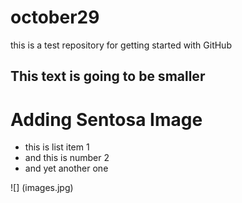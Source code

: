 # october29
this is a test repository for getting started with GitHub

## This text is going to be smaller

# Adding Sentosa Image


* this is list item 1
* and this is number 2
* and yet another one

![] (images.jpg)
